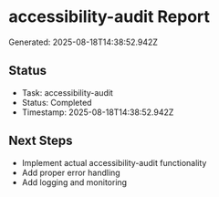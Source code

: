 # accessibility-audit Report

Generated: 2025-08-18T14:38:52.942Z

## Status
- Task: accessibility-audit
- Status: Completed
- Timestamp: 2025-08-18T14:38:52.942Z

## Next Steps
- Implement actual accessibility-audit functionality
- Add proper error handling
- Add logging and monitoring
